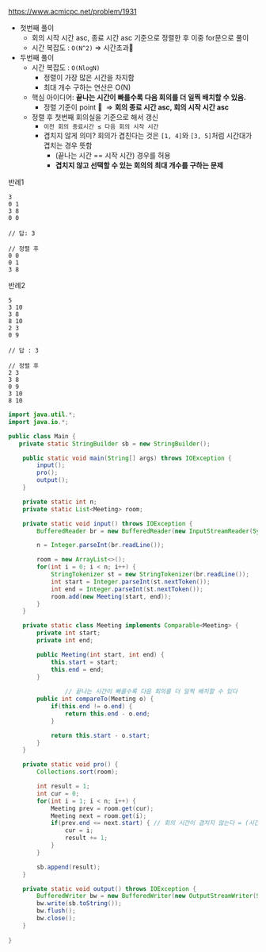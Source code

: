 https://www.acmicpc.net/problem/1931

- 첫번째 풀이
    - 회의 시작 시간 asc, 종료 시간 asc 기준으로 정렬한 후 이중 for문으로 풀이
    - 시간 복잡도 : `O(N^2)` ⇒ 시간초과💩
- 두번째 풀이
    - 시간 복잡도 : `O(NlogN)`
        - 정렬이 가장 많은 시간을 차지함
        - 최대 개수 구하는 연산은 O(N)
    - 핵심 아이디어: **끝나는 시간이 빠를수록 다음 회의를 더 일찍 배치할 수 있음.**
        - 정렬 기준이 point 📌  ⇒ **회의 종료 시간 asc, 회의 시작 시간 asc**
    - 정렬 후 첫번째 회의실을 기준으로 해서 갱신
        - `이전 회의 종료시간 ≤ 다음 회의 시작 시간`
        - 겹치지 않게 의미? 회의가 겹친다는 것은 `[1, 4]`와 `[3, 5]`처럼 시간대가 겹치는 경우 뜻함
            - (끝나는 시간 == 시작 시간) 경우를 허용
            - **겹치지 않고 선택할 수 있는 회의의 최대 개수를 구하는 문제**

반례1

```
3
0 1
3 8
0 0

// 답: 3

// 정렬 후
0 0
0 1
3 8
```

반례2

```
5
3 10
3 8
8 10
2 3
0 9

// 답 : 3

// 정렬 후
2 3
3 8
0 9
3 10
8 10

```

```java
import java.util.*;
import java.io.*;

public class Main {
   private static StringBuilder sb = new StringBuilder();

    public static void main(String[] args) throws IOException {
        input();
        pro();
        output();
    }

    private static int n;
    private static List<Meeting> room;

    private static void input() throws IOException {
        BufferedReader br = new BufferedReader(new InputStreamReader(System.in));

        n = Integer.parseInt(br.readLine());

        room = new ArrayList<>();
        for(int i = 0; i < n; i++) {
            StringTokenizer st = new StringTokenizer(br.readLine());
            int start = Integer.parseInt(st.nextToken());
            int end = Integer.parseInt(st.nextToken());
            room.add(new Meeting(start, end));
        }
    }

    private static class Meeting implements Comparable<Meeting> {
        private int start;
        private int end;

        public Meeting(int start, int end) {
            this.start = start;
            this.end = end;
        }
				
				// 끝나는 시간이 빠를수록 다음 회의를 더 일찍 배치할 수 있다
        public int compareTo(Meeting o) {
            if(this.end != o.end) {
                return this.end - o.end;
            }

            return this.start - o.start;
        }
    }

    private static void pro() {
        Collections.sort(room);

        int result = 1;
        int cur = 0;
        for(int i = 1; i < n; i++) {
            Meeting prev = room.get(cur);
            Meeting next = room.get(i);
            if(prev.end <= next.start) { // 회의 시간이 겹치지 않는다 = (시간 ~ 종료) 사이에 끼치 않음을 뜻함
                cur = i;
                result += 1;
            }
        }

        sb.append(result);
    }

    private static void output() throws IOException {
        BufferedWriter bw = new BufferedWriter(new OutputStreamWriter(System.out));
        bw.write(sb.toString());
        bw.flush();
        bw.close();
    }
    
}
```